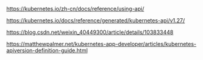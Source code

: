 



















https://kubernetes.io/zh-cn/docs/reference/using-api/





https://kubernetes.io/docs/reference/generated/kubernetes-api/v1.27/





https://blog.csdn.net/weixin_40449300/article/details/103833448

https://matthewpalmer.net/kubernetes-app-developer/articles/kubernetes-apiversion-definition-guide.html